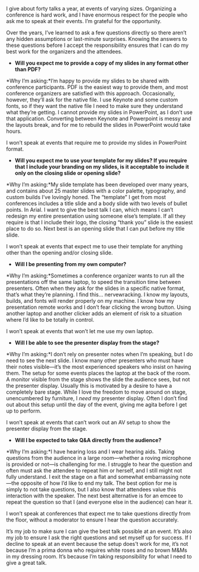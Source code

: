 

I give about forty talks a year, at events of varying sizes. Organizing a conference is hard work, and I have
enormous respect for the people who ask me to speak at their events. I’m grateful for the opportunity.

Over the years, I’ve learned to ask a few questions directly so there aren’t any hidden assumptions or
last-minute surprises. Knowing the answers to these questions before I accept the responsibility ensures that
I can do my best work for the organizers and the attendees.

 *  __Will you expect me to provide a copy of my slides in any format other than PDF?__

*Why I’m asking:*I’m happy to provide my slides to be shared with conference participants. PDF is the
easiest way to provide them, and most conference organizers are satisfied with this approach. Occasionally,
however, they’ll ask for the native file. I use Keynote and some custom fonts, so if they want the native
file I need to make sure they understand what they’re getting. I cannot provide my slides in PowerPoint, as
I don’t use that application. Converting between Keynote and Powerpoint is messy and the layouts break, and
for me to rebuild the slides in PowerPoint would take hours.

I won’t speak at events that require me to provide my slides in PowerPoint format.

 *  __Will you expect me to use your template for my slides? If you require that I include your branding on my
slides, is it acceptable to include it only on the closing slide or opening slide?__

*Why I’m asking:*My slide template has been developed over many years, and contains about 25 master slides
with a color palette, typography, and custom builds I’ve lovingly honed. The “template” I get from most
conferences includes a title slide and a body slide with two levels of bullet points. In Arial. I want to give
the best talk I can, which means I can’t redesign my entire presentation using someone else’s template. If
all they require is that I include their logo, the closing “thank you” slide is the easiest place to do
so. Next best is an opening slide that I can put before my title slide.

I won’t speak at events that expect me to use their template for anything other than the opening and/or
closing slide.

 *  __Will I be presenting from my own computer?__

*Why I’m asking:*Sometimes a conference organizer wants to run all the presentations off the same laptop, to
speed the transition time between presenters. Often when they ask for the slides in a specific native format,
that’s what they’re planning. I find this… nervewracking. I know my layouts, builds, and fonts will
render properly on my machine. I know how my presentation remote works and I don’t fear clicking the wrong
button. Using another laptop and another clicker adds an element of risk to a situation where I’d like to be
totally in control. 

I won’t speak at events that won’t let me use my own laptop.

 *  __Will I be able to see the presenter display from the stage?__

*Why I’m asking:*I don’t rely on presenter notes when I’m speaking, but I do need to see the next slide.
I know many other presenters who must have their notes visible—it’s the most experienced speakers who
insist on having them. The setup for some events places the laptop at the back of the room. A monitor visible
from the stage shows the slide the audience sees, but not the presenter display. Usually this is motivated by
a desire to have a completely bare stage. While I love the freedom to move around on stage, unencumbered by
furniture, I *need* my presenter display. Often I don’t find out about this setup until the day of the
event, giving me agita before I get up to perform.

I won’t speak at events that can’t work out an AV setup to show the presenter display from the
stage.

 *  __Will I be expected to take Q&A directly from the audience?__

*Why I’m asking:*I have hearing loss and I wear hearing aids. Taking questions from the audience in a large
room—whether a roving microphone is provided or not—is challenging for me. I struggle to hear the question
and often must ask the attendee to repeat him or herself, and I still might not fully understand. I exit the
stage on a flat and somewhat embarrassing note—the opposite of how I’d like to end my talk. The best
option for me is simply to not take questions, but I also know that attendees value this interaction with the
speaker. The next best alternative is for an emcee to repeat the question so that I (and everyone else in the
audience) can hear it.

I won’t speak at conferences that expect me to take questions directly from the floor, without a moderator
to ensure I hear the question accurately.

It’s my job to make sure I can give the best talk possible at an event. It’s also my job to ensure I ask
the right questions and set myself up for success. If I decline to speak at an event because the setup
does’t work for me, it’s not because I’m a prima donna who requires white roses and no brown M&Ms in
my dressing room. It’s because I’m taking responsibility for what I need to give a great talk.